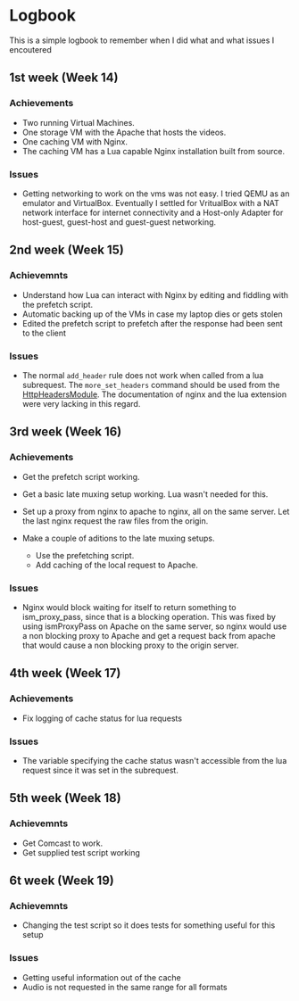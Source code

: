 # Logbook
This is a simple logbook to remember when I did what and what issues I
encoutered

## 1st week (Week 14)
### Achievements
- Two running Virtual Machines.
- One storage VM with the Apache that hosts the videos.
- One caching VM with Nginx.
- The caching VM has a Lua capable Nginx installation built from source.

### Issues
- Getting networking to work on the vms was not easy. I tried QEMU as an
    emulator and VirtualBox. Eventually I settled for VritualBox with a NAT
    network interface for internet connectivity and a Host-only Adapter for
    host-guest, guest-host and guest-guest networking.

## 2nd week (Week 15)
### Achievemnts
- Understand how Lua can interact with Nginx by editing and fiddling with the
    prefetch script.
- Automatic backing up of the VMs in case my laptop dies or gets stolen
- Edited the prefetch script to prefetch after the response had been sent to
    the client

### Issues
- The normal `add_header` rule does not work when called from a lua subrequest.
    The `more_set_headers` command should be used from the
    [HttpHeadersModule](http://wiki.nginx.org/HttpHeadersMoreModule).
    The documentation of nginx and the lua extension were very lacking in this
    regard.

## 3rd week (Week 16)
### Achievements
- Get the prefetch script working.
- Get a basic late muxing setup working. Lua wasn't needed for this.
- Set up a proxy from nginx to apache to nginx, all on the same server. Let the
    last nginx request the raw files from the origin.
- Make a couple of aditions to the late muxing setups.

    - Use the prefetching script.
    - Add caching of the local request to Apache.

### Issues
- Nginx would block waiting for itself to return something to ism_proxy_pass,
    since that is a blocking operation. This was fixed by using ismProxyPass on
    Apache on the same server, so nginx would use a non blocking proxy to Apache
    and get a request back from apache that would cause a non blocking proxy to
    the origin server.

## 4th week (Week 17)
### Achievements
- Fix logging of cache status for lua requests

### Issues
- The variable specifying the cache status wasn't accessible from the lua
    request since it was set in the subrequest.


## 5th week (Week 18)
### Achievemnts
- Get Comcast to work.
- Get supplied test script working

## 6t week (Week 19)
### Achievemnts
- Changing the test script so it does tests for something useful for this setup

### Issues
- Getting useful information out of the cache
- Audio is not requested in the same range for all formats
